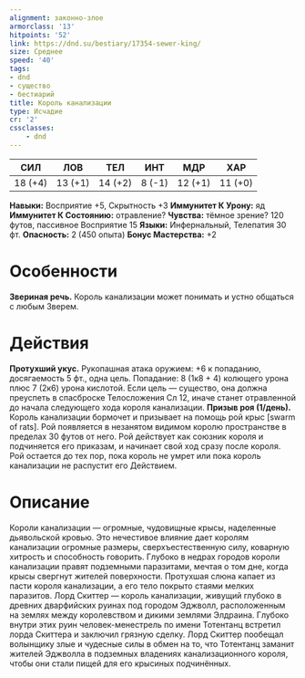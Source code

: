 ```yaml
---
alignment: законно-злое
armorclass: '13'
hitpoints: '52'
link: https://dnd.su/bestiary/17354-sewer-king/
size: Среднее
speed: '40'
tags:
- dnd
- существо
- бестиарий
title: Король канализации
type: Исчадие
cr: '2'
cssclasses:
    - dnd
---
```



| СИЛ | ЛОВ | ТЕЛ | ИНТ | МДР | ХАР |
|---|---|---|---|---|---|
| 18 (+4) | 13 (+1) | 14 (+2) | 8 (-1) | 12 (+1) | 11 (+0) |
**Навыки:** Восприятие +5, Скрытность +3
**Иммунитет К Урону:** яд
**Иммунитет К Состоянию:** отравление?
**Чувства:** тёмное зрение? 120 футов, пассивное Восприятие 15
**Языки:** Инфернальный, Телепатия 30 фт.
**Опасность:** 2 (450 опыта)
**Бонус Мастерства:** +2


# Особенности
**Звериная речь.** Король канализации может понимать и устно общаться с любым Зверем.


# Действия
**Протухший укус.** Рукопашная атака оружием: +6 к попаданию, досягаемость 5 фт., одна цель. Попадание: 8 (1к8 + 4) колющего урона плюс 7 (2к6) урона кислотой. Если цель — существо, она должна преуспеть в спасброске Телосложения Сл 12, иначе станет отравленной до начала следующего хода короля канализации.
**Призыв роя (1/день).** Король канализации бормочет и призывает на помощь рой крыс [swarm of rats]. Рой появляется в незанятом видимом королю пространстве в пределах 30 футов от него. Рой действует как союзник короля и подчиняется его приказам, и начинает свой ход сразу после короля. Рой остается до тех пор, пока король не умрет или пока король канализации не распустит его Действием.


# Описание
 Короли канализации — огромные, чудовищные крысы, наделенные дьявольской кровью. Это нечестивое влияние дает королям канализации огромные размеры, сверхъестественную силу, коварную хитрость и способность говорить. Глубоко в недрах городов короли канализации правят подземными паразитами, мечтая о том дне, когда крысы свергнут жителей поверхности. Протухшая слюна капает из пасти короля канализации, а его тело покрыто стаями мелких паразитов. Лорд Скиттер — король канализации, живущий глубоко в древних дварфийских руинах под городом Эджволл, расположенным на землях между королевством и дикими землями Элдраина. Глубоко внутри этих руин человек-менестрель по имени Тотентанц встретил лорда Скиттера и заключил грязную сделку. Лорд Скиттер пообещал волынщику злые и чудесные силы в обмен на то, что Тотентанц заманит жителей Эджволла в подземных владениях канализационного короля, чтобы они стали пищей для его крысиных подчинённых.